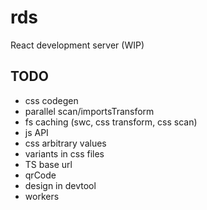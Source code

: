 # rds

React development server (WIP)

## TODO

- css codegen
- parallel scan/importsTransform
- fs caching (swc, css transform, css scan)
- js API
- css arbitrary values
- variants in css files
- TS base url
- qrCode
- design in devtool
- workers
